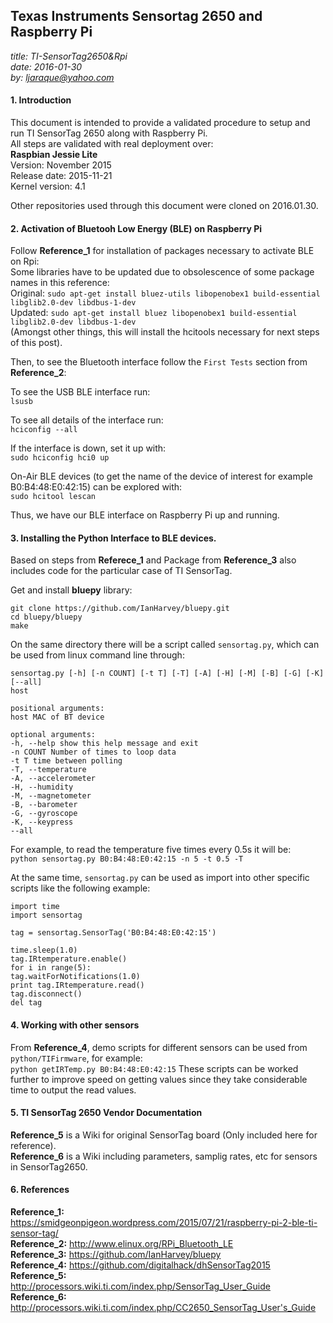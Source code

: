 **Texas Instruments Sensortag 2650 and Raspberry Pi**  
---   
*title: TI-SensorTag2650&Rpi*  
*date: 2016-01-30*  
*by: ljaraque@yahoo.com*

#### **1. Introduction**  
This document is intended to provide a validated procedure to setup and run TI SensorTag 2650 along with Raspberry Pi.  
All steps are validated with real deployment over:  
**Raspbian Jessie Lite**  
Version: November 2015  
Release date: 2015-11-21  
Kernel version: 4.1  

Other repositories used through this document were cloned on 2016.01.30.  

#### **2. Activation of Bluetooh Low Energy (BLE) on Raspberry Pi**  

Follow **Reference_1** for installation of packages necessary to activate BLE on Rpi:  
Some libraries have to be updated due to obsolescence of some package names in this reference:  
Original: `sudo apt-get install bluez-utils libopenobex1 build-essential libglib2.0-dev libdbus-1-dev`  
Updated: `sudo apt-get install bluez libopenobex1 build-essential libglib2.0-dev libdbus-1-dev`  
(Amongst other things, this will install the hcitools necessary for next steps of this post).  

Then, to see the Bluetooth interface follow the `First Tests` section from **Reference_2**:  

To see the USB BLE interface run:  
`lsusb`

To see all details of the interface run:  
`hciconfig --all`

If the interface is down, set it up with:  
`sudo hciconfig hci0 up`

On-Air BLE devices (to get the name of the device of interest for example B0:B4:48:E0:42:15) can be explored with:  
`sudo hcitool lescan`

Thus, we have our BLE interface on Raspberry Pi up and running.  

#### **3. Installing the Python Interface to BLE devices.**   

Based on steps from **Referece_1** and Package from **Reference_3** also includes code for the particular case of TI SensorTag.  

Get and install **bluepy** library:  

    git clone https://github.com/IanHarvey/bluepy.git
    cd bluepy/bluepy
    make

On the same directory there will be a script called `sensortag.py`, which can be used from linux command line through:  

    sensortag.py [-h] [-n COUNT] [-t T] [-T] [-A] [-H] [-M] [-B] [-G] [-K]
    [--all]
    host

    positional arguments:
    host MAC of BT device

    optional arguments:
    -h, --help show this help message and exit
    -n COUNT Number of times to loop data
    -t T time between polling
    -T, --temperature
    -A, --accelerometer
    -H, --humidity
    -M, --magnetometer
    -B, --barometer
    -G, --gyroscope
    -K, --keypress
    --all

For example, to read the temperature five times every 0.5s it will be:  
`python sensortag.py B0:B4:48:E0:42:15 -n 5 -t 0.5 -T`  

At the same time, `sensortag.py` can be used as import into other specific scripts like the following example:  

    import time
    import sensortag

    tag = sensortag.SensorTag('B0:B4:48:E0:42:15')

    time.sleep(1.0)
    tag.IRtemperature.enable()
    for i in range(5):
    tag.waitForNotifications(1.0)
    print tag.IRtemperature.read()
    tag.disconnect()
    del tag

####  **4. Working with other sensors**  

From **Reference_4**, demo scripts for different sensors can be used from `python/TIFirmware`, for example:  
`python getIRTemp.py B0:B4:48:E0:42:15`
These scripts can be worked further to improve speed on getting values since they take considerable time to output the read values.  

#### **5. TI SensorTag 2650 Vendor Documentation**  

**Reference_5** is a Wiki for original SensorTag board (Only included here for reference).  
**Reference_6** is a Wiki including parameters, samplig rates, etc for sensors in SensorTag2650.  



#### **6. References**  
**Reference_1:** https://smidgeonpigeon.wordpress.com/2015/07/21/raspberry-pi-2-ble-ti-sensor-tag/  
**Reference_2:** http://www.elinux.org/RPi_Bluetooth_LE  
**Reference_3:** https://github.com/IanHarvey/bluepy  
**Reference_4:** https://github.com/digitalhack/dhSensorTag2015  
**Reference_5:** http://processors.wiki.ti.com/index.php/SensorTag_User_Guide  
**Reference_6:** http://processors.wiki.ti.com/index.php/CC2650_SensorTag_User's_Guide  
